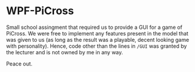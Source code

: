 # WPF-PiCross

Small school assingment that required us to provide a GUI for a game of PiCross. We were free to implement any features present in the model that was given to us (as long as the result was a playable, decent looking game with personality). Hence, code other than the lines in `/GUI` was granted by the lecturer and is not owned by me in any way.

Peace out.

